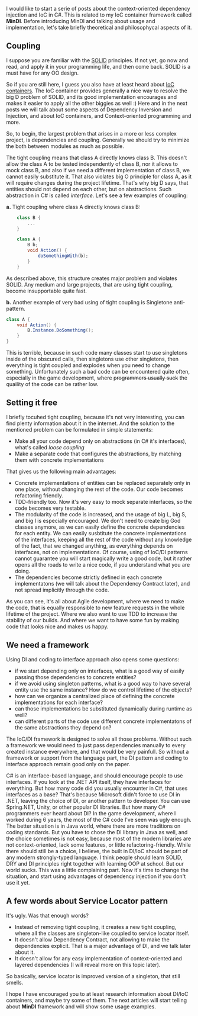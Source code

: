 <!-- 
.. title: Let's talk about big D
.. slug: lets-talk-about-big-d
.. date: 2016-11-15 22:14:54 UTC+01:00
.. tags: mindi, c#, agile, philosophy 
.. category: Programming 
.. link: 
.. description: 
.. type: text
-->

I would like to start a serie of posts about the context-oriented dependency injection and IoC in C#. This is related to my IoC container framework called **MinDI**. Before introducing MinDI and talking about usage and implementation, let's take briefly theoretical and philosophycal aspects of it. 

## Coupling

I suppose you are familiar with the [SOLID](http://goo.gl/9b6xB6) principles. If not yet, go now and read, and apply it in your programming life, and then come back. SOLID is a must have for any OO design. 

So if you are still here, I guess you also have at least heard about [IoC containers](http://www.codeproject.com/Articles/615139/An-Absolute-Beginners-Tutorial-on-Dependency-Inver). The IoC container provides generally a nice way to resolve the big D problem of SOLID, and its good implementation encourages and makes it easier to apply all the other biggies as well :) Here and in the next posts we will talk about some aspects of Dependency Inversion and Injection, and about IoC containers, and Context-oriented programming and more.

So, to begin, the largest problem that arises in a more or less complex project, is dependencies and coupling. Generally we should try to minimize the both between modules as much as possible. 

The tight coupling means that class A directly knows class B. This doesn't allow the class A to be tested independently of class B, nor it allows to mock class B, and also if we need a different implementation of class B, we cannot easily substitute it. That also violates big O principle for class A, as it will require changes during the project lifetime. That's why big D says, that entities should not depend on each other, but on abstractions. Such abstraction in C# is called *interface*. Let's see a few examples of coupling:

**a.** Tight coupling where class A directly knows class B:
```csharp
    class B {
        ...
    }

    class A {
        B b;
        void Action() {
            doSomethingWith(b);
        }
    }
```

As described above, this structure creates major problem and violates SOLID. Any medium and large projects, that are using tight coupling, become insupportable quite fast.

**b.** Another example of very bad using of tight coupling is Singletone anti-pattern.
```csharp
class A {
    void Action() {
        B.Instance.DoSomething();
    }
}
```

This is terrible, because in such code many classes start to use singletons inside of the obscured calls, then singletons use other singletons, then everything is tight coupled and explodes when you need to change something. Unfortunately such a bad code can be encountered quite often, especially in the game development, where ~~programmers usually suck~~ the quaility of the code can be rather low. 

## Setting it free

I briefly tocuhed tight coupling, because it's not very interesting, you can find plenty information about it in the internet. And the solution to the mentioned problem can be formulated in simple statements:

- Make all your code depend only on abstractions (in C# it's interfaces), what's called *loose coupling*
- Make a separate code that configures the abstractions, by matching them with concrete implementations

That gives us the following main advantages:

- Concrete implementations of entities can be replaced separately only in one place, without changing the rest of the code. Our code becomes refactoring friendly.
- TDD-friendly too. Now it's very easy to mock separate interfaces, so the code becomes very testable. 
- The modularity of the code is increased, and the usage of big L, big S, and big I is especially encouraged. We don't need to create big God classes anymore, as we can easily define the concrete dependencies for each entity.
We can easily susbtitute the concrete implementations of the interfaces, keeping all the rest of the code without any knowledge of the fact, that we changed anything, as everything depends on interfaces, not on implementations. Of course, using of IoC/DI patterns cannot guarantee you will start magically write a good code, but it rather opens all the roads to write a nice code, if you understand what you are doing.  
- The dependencies become strictly defined in each concrete implementatons (we will talk about the Dependency Contract later), and not spread implicitly through the code.

As you can see, it's all about Agile development, where we need to make the code, that is equally responsible to new feature requests in the whole lifetime of the project. Where we also want to use TDD to increase the stability of our builds. And where we want to have some fun by making code that looks nice and makes us happy. 

## We need a framework

Using DI and coding to interface approach also opens some questions:

- if we start depending only on interfaces, what is a good way of easily passing those dependencies to concrete entities?
- if we avoid using singleton patterns, what is a good way to have several entity use the same instance? How do we control lifetime of the objects?
- how can we organize a centralized place of defining the concrete implementations for each interface?
- can those implementations be substituted dynamically during runtime as well?
- can different parts of the code use different concrete implementatons of the same abstractions they depend on?

The IoC/DI framework is designed to solve all those problems. Without such a framework we would need to just pass dependencies manually to every created instance everywhere, and that would be very painfull. So without a framework or support from the language part, the DI pattern and coding to interface approach remain good only on the paper. 

C# is an interface-based language, and should encourage people to use interfaces. If you look at the .NET API itself, they have interfaces for everything. But how many code did you usually encounter in C#, that uses interfaces as a base? That's because Microsoft didn't force to use DI in .NET, leaving the choice of DI, or another pattern to developer. You can use Spring.NET, Unity, or other popular DI libraries. But how many C# programmers ever heard about DI? In the game development, where I worked during 6 years, the most of the C# code I've seen was ugly enough. The better situation is in Java world, where there are more traditions on coding standards. But you have to chose the DI library in Java as well, and the choice sometimes is not easy, because most of the modern libraries are not context-oriented, lack some features, or little refactoring-friendly. While there should still be a choice, I believe, the built in DI/IoC should be part of any modern strongly-typed language. I think people should learn SOLID, DRY and DI principles right together with learning OOP at school. But our world sucks. This was a little complaining part. Now it's time to change the situation, and start using advantages of dependency injection if you don't use it yet.

## A few words about Service Locator pattern

It's ugly. Was that enough words?

- Instead of removing tight coupling, it creates a new tight coupling, where all the classes are singleton-like coupled to service locator itself. 
- It doesn't allow Dependency Contract, not allowing to make the dependencies explicit. That is a major advantage of DI, and we talk later about it. 
- It doesn't allow for any easy implementation of context-oriented and layered dependencies (I will reveal more on this topic later).  

So basically, service locator is improved version of a singleton, that still smells. 

I hope I have encouraged you to at least research information about DI/IoC containers, and maybe try some of them. The next articles will start telling about **MinDI** framework and will show some usage examples.  

<!--
#### Next:

Principles:
- Abstractions are open for dependent classes, but the implementatons are closed
- Context is an abstract factory that resolves abstractions to concrete classes by the name and types
- Context is populated in the application start point, and at the objects building point, and in no other place in the program should the concrete entities be referenced in any way.
- The entity can depend only on the abstractions, that explicitly specified in the contract 
- The entities have no open access to context, or to the concrete implementations,  except entities of creational patterns (factories, builders)
- Any dynamic dependencies should not be resolved implicitly, but should use contracts (factory interfaces)

3 level of the access:
- Full access for context
- Context access for creation patterns
- Abstractions access for the rest of the code

3 main Layers
- Global for library dependencies 
- Application for redefining library dependencies, and defining application dependencies
- Factory, for defining dependencies of dynamically created objects (with lifetime less than application)

Prototype principle of the dependencies.



- Introducing IoC container
- Problems that IoC containers have
    * Access container itself
    * Unrestricted access to all the interfaces
    * Handling complex data structures
    * Refactoring friendly

#### Next articles:

#### Introducing context as IoC container
    (abstract, concrete, layers, closed context, factories, property injection)
    Generics example
    How do we think example, in context

#### Usage of MinDI articles
(simple HW, Unity application, generics application, factory context, constructions, etc)
-->







